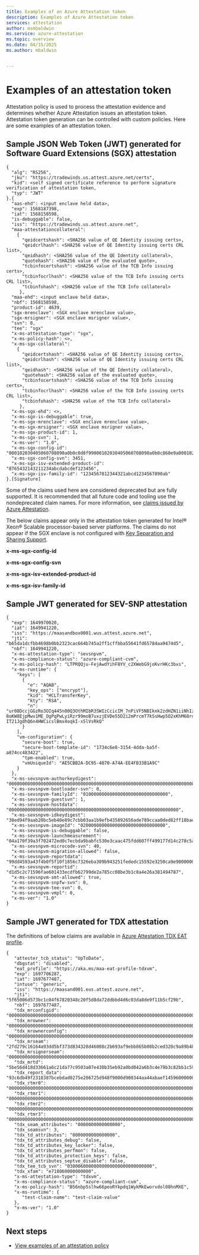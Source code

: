 ```yaml
---
title: Examples of an Azure Attestation token
description: Examples of Azure Attestation token
services: attestation
author: msmbaldwin
ms.service: azure-attestation
ms.topic: overview
ms.date: 04/15/2025
ms.author: mbaldwin


---
```

# Examples of an attestation token

Attestation policy is used to process the attestation evidence and determines whether Azure Attestation issues an attestation token. Attestation token generation can be controlled with custom policies. Here are some examples of an attestation token.

## Sample JSON Web Token (JWT) generated for Software Guard Extensions (SGX) attestation

```
{
  "alg": "RS256",
  "jku": "https://tradewinds.us.attest.azure.net/certs",
  "kid": <self signed certificate reference to perform signature verification of attestation token,
  "typ": "JWT"
}.{
  "aas-ehd": <input enclave held data>,
  "exp": 1568187398,
  "iat": 1568158598,
  "is-debuggable": false,
  "iss": "https://tradewinds.us.attest.azure.net",
  "maa-attestationcollateral": 
    {
      "qeidcertshash": <SHA256 value of QE Identity issuing certs>,
      "qeidcrlhash": <SHA256 value of QE Identity issuing certs CRL list>,
      "qeidhash": <SHA256 value of the QE Identity collateral>,
      "quotehash": <SHA256 value of the evaluated quote>, 
      "tcbinfocertshash": <SHA256 value of the TCB Info issuing certs>, 
      "tcbinfocrlhash": <SHA256 value of the TCB Info issuing certs CRL list>, 
      "tcbinfohash": <SHA256 value of the TCB Info collateral>
     },
  "maa-ehd": <input enclave held data>,
  "nbf": 1568158598,
  "product-id": 4639,
  "sgx-mrenclave": <SGX enclave mrenclave value>,
  "sgx-mrsigner": <SGX enclave msrigner value>,
  "svn": 0,
  "tee": "sgx"
  "x-ms-attestation-type": "sgx", 
  "x-ms-policy-hash": <>,
  "x-ms-sgx-collateral": 
    {
      "qeidcertshash": <SHA256 value of QE Identity issuing certs>,
      "qeidcrlhash": <SHA256 value of QE Identity issuing certs CRL list>,
      "qeidhash": <SHA256 value of the QE Identity collateral>,
      "quotehash": <SHA256 value of the evaluated quote>, 
      "tcbinfocertshash": <SHA256 value of the TCB Info issuing certs>, 
      "tcbinfocrlhash": <SHA256 value of the TCB Info issuing certs CRL list>, 
      "tcbinfohash": <SHA256 value of the TCB Info collateral>
     },
  "x-ms-sgx-ehd": <>, 
  "x-ms-sgx-is-debuggable": true,
  "x-ms-sgx-mrenclave": <SGX enclave mrenclave value>,
  "x-ms-sgx-mrsigner": <SGX enclave msrigner value>, 
  "x-ms-sgx-product-id": 1, 
  "x-ms-sgx-svn": 1,
  "x-ms-ver": "1.0",
  "x-ms-sgx-config-id": "000102030405060708090a0b0c0d8f99000102030405060708090a0b0c860e9a000102030405060708090a0b7d0d0e9b000102030405060708090a740c0d0e9c",
  "x-ms-sgx-config-svn": 3451,
  "x-ms-sgx-isv-extended-product-id": "8765432143211234abcdabcdef123456",
  "x-ms-sgx-isv-family-id": "1234567812344321abcd1234567890ab"
}.[Signature]
```

Some of the claims used here are considered deprecated but are fully supported. It is recommended that all future code and tooling use the nondeprecated claim names. For more information, see [claims issued by Azure Attestation](claim-sets.md).

The below claims appear only in the attestation token generated for Intel® Xeon® Scalable processor-based server platforms. The claims do not appear if the SGX enclave is not configured with [Key Separation and Sharing Support](https://github.com/openenclave/openenclave/issues/3054).

**x-ms-sgx-config-id**

**x-ms-sgx-config-svn**

**x-ms-sgx-isv-extended-product-id**

**x-ms-sgx-isv-family-id**

## Sample JWT generated for SEV-SNP attestation

```
{ 
  "exp": 1649970020, 
  "iat": 1649941220, 
  "iss": "https://maasandbox0001.wus.attest.azure.net", 
  "jti": "b65da1dcfbb4698b0bb2323cac664b745a2ff1cffbba55641fd65784aa9474d5", 
  "nbf": 1649941220, 
  "x-ms-attestation-type": "sevsnpvm", 
  "x-ms-compliance-status": "azure-compliant-cvm", 
  "x-ms-policy-hash": "LTPRQQju-FejAwdYihF8YV_c2XWebG9joKvrHKc3bxs", 
  "x-ms-runtime": { 
    "keys": [ 
      { 
        "e": "AQAB", 
        "key_ops": ["encrypt"], 
        "kid": "HCLTransferKey", 
        "kty": "RSA", 
        "n": "ur08DccjGGzRo3OIq445n00Q3OthMIbR3SWIzCcicIM_7nPiVF5NBIknk2zdHZN1iiNhIzJezrXSqVT7Ty1Dl4AB5xiAAqxo7xGjFqlL47NA8WbZRMxQtwlsOjZgFxosDNXIt6dMq7ODh4nj6nV2JMScNfRKyr1XFIUK0XkOWvVlSlNZjaAxj8H4pS0yNfNwr1Q94VdSn3LPRuZBHE7VrofHRGSHJraDllfKT0-8oKW8EjpMwv1ME_OgPqPwLyiRzr99moB7uxzjEVDe55D2i2mPrcmT7kSsHwp5O2xKhM68rda6F-IT21JgdhQ6n4HWCicslBmx4oqkI-x5lVsRkQ" 
      } 
    ], 
    "vm-configuration": { 
      "secure-boot": true, 
      "secure-boot-template-id": "1734c6e8-3154-4dda-ba5f-a874cc483422", 
      "tpm-enabled": true, 
      "vmUniqueId": "AE5CBB2A-DC95-4870-A74A-EE4FB33B1A9C" 
    } 
  }, 
  "x-ms-sevsnpvm-authorkeydigest": "000000000000000000000000000000000000000000000000000000000000000000000000000000000000000000000000", 
  "x-ms-sevsnpvm-bootloader-svn": 0, 
  "x-ms-sevsnpvm-familyId": "01000000000000000000000000000000", 
  "x-ms-sevsnpvm-guestsvn": 1, 
  "x-ms-sevsnpvm-hostdata": "0000000000000000000000000000000000000000000000000000000000000000", 
  "x-ms-sevsnpvm-idkeydigest": "38ed94f9aab20bc5eb40e89c7cbb03aa1b9efb435892656ade789ccaa0ded82ff18bae0e849c3166351ba1fa7ff620a2", 
  "x-ms-sevsnpvm-imageId": "02000000000000000000000000000000", 
  "x-ms-sevsnpvm-is-debuggable": false, 
  "x-ms-sevsnpvm-launchmeasurement": "04a170f39a3f702472ed0c7ecbda9babfc530e3caac475fdd607ff499177d14c278c5a15ad07ceacd5230ae63d507e9d", 
  "x-ms-sevsnpvm-microcode-svn": 40, 
  "x-ms-sevsnpvm-migration-allowed": false, 
  "x-ms-sevsnpvm-reportdata": "99dd4593a43f4b0f5f10f1856c7326eba309b943251fededc15592e3250ca9e90000000000000000000000000000000000000000000000000000000000000000", 
  "x-ms-sevsnpvm-reportid": "d1d5c2c71596fae601433ecdfb62799de2a785cc08be3b1c8a4e26a381494787", 
  "x-ms-sevsnpvm-smt-allowed": true, 
  "x-ms-sevsnpvm-snpfw-svn": 0, 
  "x-ms-sevsnpvm-tee-svn": 0, 
  "x-ms-sevsnpvm-vmpl": 0, 
  "x-ms-ver": "1.0" 
} 
```

## Sample JWT generated for TDX attestation

The definitions of below claims are available in [Azure Attestation TDX EAT profile](trust-domain-extensions-eat-profile.md).

```
{
   "attester_tcb_status": "UpToDate",
   "dbgstat": "disabled",
   "eat_profile": "https://aka.ms/maa-eat-profile-tdxvm",
   "exp": 1697706287,
   "iat": 1697677487,
   "intuse": "generic",
   "iss": "https://maasand001.eus.attest.azure.net",
   "jti": "5f65006d573bc1c04f67820348c20f5d8da72ddbbd4d6c03da8de9f11b5cf29b",
   "nbf": 1697677487,
   "tdx_mrconfigid": "000000000000000000000000000000000000000000000000000000000000000000000000000000000000000000000000",
   "tdx_mrowner": "000000000000000000000000000000000000000000000000000000000000000000000000000000000000000000000000",
   "tdx_mrownerconfig": "000000000000000000000000000000000000000000000000000000000000000000000000000000000000000000000000",
   "tdx_mrseam": "2fd279c16164a93dd5bf373d834328d46008c2b693af9ebb865b08b2ced320c9a89b4869a9fab60fbe9d0c5a5363c656",
   "tdx_mrsignerseam": "000000000000000000000000000000000000000000000000000000000000000000000000000000000000000000000000",
   "tdx_mrtd": "5be56d418d33661a6c21da77c9503a07e430b35eb92a0bd042a6b3c4e79b3c82bb1c594e770d0d129a0724669f1e953f",
   "tdx_report_data": "93c6db49f2318387bcebdad0275e206725d948f9000d900344aa44abaef145960000000000000000000000000000000000000000000000000000000000000000",
   "tdx_rtmr0": "000000000000000000000000000000000000000000000000000000000000000000000000000000000000000000000000",
   "tdx_rtmr1": "000000000000000000000000000000000000000000000000000000000000000000000000000000000000000000000000",
   "tdx_rtmr2": "000000000000000000000000000000000000000000000000000000000000000000000000000000000000000000000000",
   "tdx_rtmr3": "000000000000000000000000000000000000000000000000000000000000000000000000000000000000000000000000",
   "tdx_seam_attributes": "0000000000000000",
   "tdx_seamsvn": 3,
   "tdx_td_attributes": "0000000000000000",
   "tdx_td_attributes_debug": false,
   "tdx_td_attributes_key_locker": false,
   "tdx_td_attributes_perfmon": false,
   "tdx_td_attributes_protection_keys": false,
   "tdx_td_attributes_septve_disable": false,
   "tdx_tee_tcb_svn": "03000600000000000000000000000000",
   "tdx_xfam": "e718060000000000",
   "x-ms-attestation-type": "tdxvm",
   "x-ms-compliance-status": "azure-compliant-cvm",
   "x-ms-policy-hash": "B56nbp5slhw66peoRYkpdq1WykMkEworvdol08hnMXE",
   "x-ms-runtime": {
      "test-claim-name": "test-claim-value"
   },
   "x-ms-ver": "1.0"
} 
```

## Next steps

- [View examples of an attestation policy](policy-examples.md)
